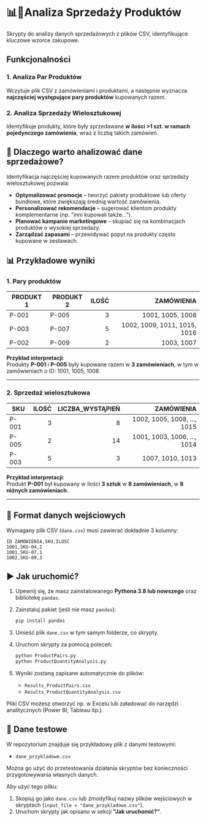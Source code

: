 # 📊🛒Analiza Sprzedaży Produktów
Skrypty do analizy danych sprzedażowych z plików CSV, identyfikujące kluczowe wzorce zakupowe.
## Funkcjonalności  

### 1. Analiza Par Produktów  
Wczytuje plik CSV z zamówieniami i produktami, a następnie wyznacza **najczęściej występujące pary produktów** kupowanych razem.

### 2. Analiza Sprzedaży Wielosztukowej  
Identyfikuje produkty, które były sprzedawane **w ilości >1 szt. w ramach pojedynczego zamówienia**, wraz z liczbą takich zamówień.

## 📌 Dlaczego warto analizować dane sprzedażowe?
Identyfikacja najczęściej kupowanych razem produktów oraz sprzedaży wielosztukowej pozwala:
- **Optymalizować promocje** – tworzyć pakiety produktowe lub oferty bundlowe, które zwiększają średnią wartość zamówienia.
- **Personalizować rekomendacje** – sugerować klientom produkty komplementarne (np. "inni kupowali także...").
- **Planować kampanie marketingowe** – skupiać się na kombinacjach produktów o wysokiej sprzedaży.
- **Zarządzać zapasami** – przewidywać popyt na produkty często kupowane w zestawach.

## 📊 Przykładowe wyniki
### 1. Pary produktów

| PRODUKT 1 | PRODUKT 2 | ILOŚĆ | ZAMÓWIENIA |
|-----------|-----------|----------------:|-------------------------------:|
| P-001     | P-005     | 3               | 1001, 1005, 1008               |
| P-003     | P-007     | 5               | 1002, 1009, 1011, 1015, 1016   |
| P-002     | P-009     | 2               | 1003, 1007                     |

**Przykład interpretacji**:  
Produkty **P-001** i **P-005** były kupowane razem w **3 zamówieniach**, w tym w zamówieniach o ID: 1001, 1005, 1008.

---

### 2. Sprzedaż wielosztukowa

| SKU | ILOŚĆ | LICZBA_WYSTĄPIEŃ | ZAMÓWIENIA |
|-------------|------:|----------------:|------------------------:|
| P-001       | 3     | 8               | 1002, 1005, 1008, ..., 1015 |
| P-005       | 2     | 14              | 1001, 1003, 1006, ..., 1014 |
| P-003       | 5     | 3               | 1007, 1010, 1013        |

**Przykład interpretacji**:  
Produkt **P-001** był kupowany w ilości **3 sztuk** w **8 zamówieniach**, w **8 różnych zamówieniach**.

---

## 📂 Format danych wejściowych
Wymagany plik CSV (`dane.csv`) musi zawierać dokładnie 3 kolumny:
```csv
ID ZAMÓWIENIA,SKU,ILOŚĆ
1001,SKU-04,2
1001,SKU-07,1
1002,SKU-09,3
```
## ▶️ Jak uruchomić?

1. Upewnij się, że masz zainstalowanego **Pythona 3.8 lub nowszego** oraz bibliotekę `pandas`.

2. Zainstaluj pakiet (jeśli nie masz `pandas`):
   ```bash
   pip install pandas
   ```

3. Umieść plik `dane.csv` w tym samym folderze, co skrypty.

4. Uruchom skrypty za pomocą poleceń:
   ```bash
   python ProductPairs.py
   python ProductQuantityAnalysis.py
   ```

5. Wyniki zostaną zapisane automatycznie do plików:
   - `Results_ProductPairs.csv`
   - `Results_ProductQuantityAnalysis.csv`

Pliki CSV możesz otworzyć np. w Excelu lub załadować do narzędzi analitycznych (Power BI, Tableau itp.).

## 🧪 Dane testowe

W repozytorium znajduje się przykładowy plik z danymi testowymi:

- `dane_przykladowe.csv`

Można go użyć do przetestowania działania skryptów bez konieczności przygotowywania własnych danych.

Aby użyć tego pliku:

1. Skopiuj go jako `dane.csv` lub zmodyfikuj nazwy plików wejściowych w skryptach (`input_file = "dane_przykladowe.csv"`).
2. Uruchom skrypty jak opisano w sekcji **"Jak uruchomić?"**.


